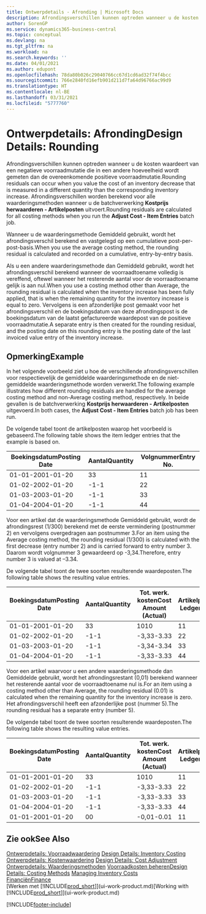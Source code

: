 ```yaml
---
title: Ontwerpdetails - Afronding | Microsoft Docs
description: Afrondingsverschillen kunnen optreden wanneer u de kosten waardeert van een negatieve voorraadmutatie die in een andere hoeveelheid wordt gemeten dan de overeenkomende positieve voorraadmutatie. Afrondingsverschillen worden berekend voor alle waarderingsmethoden wanneer u de batchverwerking **Kostprijs herwaarderen - Artikelposten** uitvoert.
author: SorenGP
ms.service: dynamics365-business-central
ms.topic: conceptual
ms.devlang: na
ms.tgt_pltfrm: na
ms.workload: na
ms.search.keywords: ''
ms.date: 04/01/2021
ms.author: edupont
ms.openlocfilehash: 78da80b026c29040766cc67d1cd6ad32f74f4bcc
ms.sourcegitcommit: 766e2840fd16efb901d211d7fa64d96766ac99d9
ms.translationtype: HT
ms.contentlocale: nl-BE
ms.lasthandoff: 03/31/2021
ms.locfileid: "5777760"
---
```

# <a name="design-details-rounding"></a><span data-ttu-id="225cc-104">Ontwerpdetails: Afronding</span><span class="sxs-lookup"><span data-stu-id="225cc-104">Design Details: Rounding</span></span>
<span data-ttu-id="225cc-105">Afrondingsverschillen kunnen optreden wanneer u de kosten waardeert van een negatieve voorraadmutatie die in een andere hoeveelheid wordt gemeten dan de overeenkomende positieve voorraadmutatie.</span><span class="sxs-lookup"><span data-stu-id="225cc-105">Rounding residuals can occur when you value the cost of an inventory decrease that is measured in a different quantity than the corresponding inventory increase.</span></span> <span data-ttu-id="225cc-106">Afrondingsverschillen worden berekend voor alle waarderingsmethoden wanneer u de batchverwerking **Kostprijs herwaarderen - Artikelposten** uitvoert.</span><span class="sxs-lookup"><span data-stu-id="225cc-106">Rounding residuals are calculated for all costing methods when you run the **Adjust Cost - Item Entries** batch job.</span></span>  

 <span data-ttu-id="225cc-107">Wanneer u de waarderingsmethode Gemiddeld gebruikt, wordt het afrondingsverschil berekend en vastgelegd op een cumulatieve post-per-post-basis.</span><span class="sxs-lookup"><span data-stu-id="225cc-107">When you use the average costing method, the rounding residual is calculated and recorded on a cumulative, entry-by-entry basis.</span></span>  

 <span data-ttu-id="225cc-108">Als u een andere waarderingsmethode dan Gemiddeld gebruikt, wordt het afrondingsverschil berekend wanneer de voorraadtoename volledig is vereffend, oftewel wanneer het resterende aantal voor de voorraadtoename gelijk is aan nul.</span><span class="sxs-lookup"><span data-stu-id="225cc-108">When you use a costing method other than Average, the rounding residual is calculated when the inventory increase has been fully applied, that is when the remaining quantity for the inventory increase is equal to zero.</span></span> <span data-ttu-id="225cc-109">Vervolgens is een afzonderlijke post gemaakt voor het afrondingsverschil en de boekingsdatum van deze afrondingspost is de boekingsdatum van de laatst gefactureerde waardepost van de positieve voorraadmutatie.</span><span class="sxs-lookup"><span data-stu-id="225cc-109">A separate entry is then created for the rounding residual, and the posting date on this rounding entry is the posting date of the last invoiced value entry of the inventory increase.</span></span>  

## <a name="example"></a><span data-ttu-id="225cc-110">Opmerking</span><span class="sxs-lookup"><span data-stu-id="225cc-110">Example</span></span>  
 <span data-ttu-id="225cc-111">In het volgende voorbeeld ziet u hoe de verschillende afrondingsverschillen voor respectievelijk de gemiddelde waarderingsmethode en de niet-gemiddelde waarderingsmethode worden verwerkt.</span><span class="sxs-lookup"><span data-stu-id="225cc-111">The following example illustrates how different rounding residuals are handled for the average costing method and non-Average costing method, respectively.</span></span> <span data-ttu-id="225cc-112">In beide gevallen is de batchverwerking **Kostprijs herwaarderen - Artikelposten** uitgevoerd.</span><span class="sxs-lookup"><span data-stu-id="225cc-112">In both cases, the **Adjust Cost - Item Entries** batch job has been run.</span></span>  

 <span data-ttu-id="225cc-113">De volgende tabel toont de artikelposten waarop het voorbeeld is gebaseerd.</span><span class="sxs-lookup"><span data-stu-id="225cc-113">The following table shows the item ledger entries that the example is based on.</span></span>  

|<span data-ttu-id="225cc-114">Boekingsdatum</span><span class="sxs-lookup"><span data-stu-id="225cc-114">Posting Date</span></span>|<span data-ttu-id="225cc-115">Aantal</span><span class="sxs-lookup"><span data-stu-id="225cc-115">Quantity</span></span>|<span data-ttu-id="225cc-116">Volgnummer</span><span class="sxs-lookup"><span data-stu-id="225cc-116">Entry No.</span></span>|  
|------------------|--------------|---------------|  
|<span data-ttu-id="225cc-117">01-01-20</span><span class="sxs-lookup"><span data-stu-id="225cc-117">01-01-20</span></span>|<span data-ttu-id="225cc-118">3</span><span class="sxs-lookup"><span data-stu-id="225cc-118">3</span></span>|<span data-ttu-id="225cc-119">1</span><span class="sxs-lookup"><span data-stu-id="225cc-119">1</span></span>|  
|<span data-ttu-id="225cc-120">01-02-20</span><span class="sxs-lookup"><span data-stu-id="225cc-120">02-01-20</span></span>|<span data-ttu-id="225cc-121">-1</span><span class="sxs-lookup"><span data-stu-id="225cc-121">-1</span></span>|<span data-ttu-id="225cc-122">2</span><span class="sxs-lookup"><span data-stu-id="225cc-122">2</span></span>|  
|<span data-ttu-id="225cc-123">01-03-20</span><span class="sxs-lookup"><span data-stu-id="225cc-123">03-01-20</span></span>|<span data-ttu-id="225cc-124">-1</span><span class="sxs-lookup"><span data-stu-id="225cc-124">-1</span></span>|<span data-ttu-id="225cc-125">3</span><span class="sxs-lookup"><span data-stu-id="225cc-125">3</span></span>|  
|<span data-ttu-id="225cc-126">01-04-20</span><span class="sxs-lookup"><span data-stu-id="225cc-126">04-01-20</span></span>|<span data-ttu-id="225cc-127">-1</span><span class="sxs-lookup"><span data-stu-id="225cc-127">-1</span></span>|<span data-ttu-id="225cc-128">4</span><span class="sxs-lookup"><span data-stu-id="225cc-128">4</span></span>|  

 <span data-ttu-id="225cc-129">Voor een artikel dat de waarderingsmethode Gemiddeld gebruikt, wordt de afrondingsrest (1/300) berekend met de eerste vermindering (postnummer 2) en vervolgens overgedragen aan postnummer 3.</span><span class="sxs-lookup"><span data-stu-id="225cc-129">For an item using the Average costing method, the rounding residual (1/300) is calculated with the first decrease (entry number 2) and is carried forward to entry number 3.</span></span> <span data-ttu-id="225cc-130">Daarom wordt volgnummer 3 gewaardeerd op -3,34.</span><span class="sxs-lookup"><span data-stu-id="225cc-130">Therefore, entry number 3 is valued at –3.34.</span></span>  

 <span data-ttu-id="225cc-131">De volgende tabel toont de twee soorten resulterende waardeposten.</span><span class="sxs-lookup"><span data-stu-id="225cc-131">The following table shows the resulting value entries.</span></span>  

|<span data-ttu-id="225cc-132">Boekingsdatum</span><span class="sxs-lookup"><span data-stu-id="225cc-132">Posting Date</span></span>|<span data-ttu-id="225cc-133">Aantal</span><span class="sxs-lookup"><span data-stu-id="225cc-133">Quantity</span></span>|<span data-ttu-id="225cc-134">Tot. werk. kosten</span><span class="sxs-lookup"><span data-stu-id="225cc-134">Cost Amount (Actual)</span></span>|<span data-ttu-id="225cc-135">Artikelpostnr.</span><span class="sxs-lookup"><span data-stu-id="225cc-135">Item Ledger Entry No.</span></span>|<span data-ttu-id="225cc-136">Volgnummer</span><span class="sxs-lookup"><span data-stu-id="225cc-136">Entry No.</span></span>|  
|------------------|--------------|----------------------------|---------------------------|---------------|  
|<span data-ttu-id="225cc-137">01-01-20</span><span class="sxs-lookup"><span data-stu-id="225cc-137">01-01-20</span></span>|<span data-ttu-id="225cc-138">3</span><span class="sxs-lookup"><span data-stu-id="225cc-138">3</span></span>|<span data-ttu-id="225cc-139">10</span><span class="sxs-lookup"><span data-stu-id="225cc-139">10</span></span>|<span data-ttu-id="225cc-140">1</span><span class="sxs-lookup"><span data-stu-id="225cc-140">1</span></span>|<span data-ttu-id="225cc-141">1</span><span class="sxs-lookup"><span data-stu-id="225cc-141">1</span></span>|  
|<span data-ttu-id="225cc-142">01-02-20</span><span class="sxs-lookup"><span data-stu-id="225cc-142">02-01-20</span></span>|<span data-ttu-id="225cc-143">-1</span><span class="sxs-lookup"><span data-stu-id="225cc-143">-1</span></span>|<span data-ttu-id="225cc-144">-3,33</span><span class="sxs-lookup"><span data-stu-id="225cc-144">-3.33</span></span>|<span data-ttu-id="225cc-145">2</span><span class="sxs-lookup"><span data-stu-id="225cc-145">2</span></span>|<span data-ttu-id="225cc-146">2</span><span class="sxs-lookup"><span data-stu-id="225cc-146">2</span></span>|  
|<span data-ttu-id="225cc-147">01-03-20</span><span class="sxs-lookup"><span data-stu-id="225cc-147">03-01-20</span></span>|<span data-ttu-id="225cc-148">-1</span><span class="sxs-lookup"><span data-stu-id="225cc-148">-1</span></span>|<span data-ttu-id="225cc-149">-3,34</span><span class="sxs-lookup"><span data-stu-id="225cc-149">-3.34</span></span>|<span data-ttu-id="225cc-150">3</span><span class="sxs-lookup"><span data-stu-id="225cc-150">3</span></span>|<span data-ttu-id="225cc-151">3</span><span class="sxs-lookup"><span data-stu-id="225cc-151">3</span></span>|  
|<span data-ttu-id="225cc-152">01-04-20</span><span class="sxs-lookup"><span data-stu-id="225cc-152">04-01-20</span></span>|<span data-ttu-id="225cc-153">-1</span><span class="sxs-lookup"><span data-stu-id="225cc-153">-1</span></span>|<span data-ttu-id="225cc-154">-3,33</span><span class="sxs-lookup"><span data-stu-id="225cc-154">-3.33</span></span>|<span data-ttu-id="225cc-155">4</span><span class="sxs-lookup"><span data-stu-id="225cc-155">4</span></span>|<span data-ttu-id="225cc-156">4</span><span class="sxs-lookup"><span data-stu-id="225cc-156">4</span></span>|  

 <span data-ttu-id="225cc-157">Voor een artikel waarvoor u een andere waarderingsmethode dan Gemiddelde gebruikt, wordt het afrondingsrestant (0,01) berekend wanneer het resterende aantal voor de voorraadtoename nul is.</span><span class="sxs-lookup"><span data-stu-id="225cc-157">For an item using a costing method other than Average, the rounding residual (0.01) is calculated when the remaining quantity for the inventory increase is zero.</span></span> <span data-ttu-id="225cc-158">Het afrondingsverschil heeft een afzonderlijke post (nummer 5).</span><span class="sxs-lookup"><span data-stu-id="225cc-158">The rounding residual has a separate entry (number 5).</span></span>  

 <span data-ttu-id="225cc-159">De volgende tabel toont de twee soorten resulterende waardeposten.</span><span class="sxs-lookup"><span data-stu-id="225cc-159">The following table shows the resulting value entries.</span></span>  

|<span data-ttu-id="225cc-160">Boekingsdatum</span><span class="sxs-lookup"><span data-stu-id="225cc-160">Posting Date</span></span>|<span data-ttu-id="225cc-161">Aantal</span><span class="sxs-lookup"><span data-stu-id="225cc-161">Quantity</span></span>|<span data-ttu-id="225cc-162">Tot. werk. kosten</span><span class="sxs-lookup"><span data-stu-id="225cc-162">Cost Amount (Actual)</span></span>|<span data-ttu-id="225cc-163">Artikelpostnr.</span><span class="sxs-lookup"><span data-stu-id="225cc-163">Item Ledger Entry No.</span></span>|<span data-ttu-id="225cc-164">Volgnummer</span><span class="sxs-lookup"><span data-stu-id="225cc-164">Entry No.</span></span>|  
|------------------|--------------|----------------------------|---------------------------|---------------|  
|<span data-ttu-id="225cc-165">01-01-20</span><span class="sxs-lookup"><span data-stu-id="225cc-165">01-01-20</span></span>|<span data-ttu-id="225cc-166">3</span><span class="sxs-lookup"><span data-stu-id="225cc-166">3</span></span>|<span data-ttu-id="225cc-167">10</span><span class="sxs-lookup"><span data-stu-id="225cc-167">10</span></span>|<span data-ttu-id="225cc-168">1</span><span class="sxs-lookup"><span data-stu-id="225cc-168">1</span></span>|<span data-ttu-id="225cc-169">1</span><span class="sxs-lookup"><span data-stu-id="225cc-169">1</span></span>|  
|<span data-ttu-id="225cc-170">01-02-20</span><span class="sxs-lookup"><span data-stu-id="225cc-170">02-01-20</span></span>|<span data-ttu-id="225cc-171">-1</span><span class="sxs-lookup"><span data-stu-id="225cc-171">-1</span></span>|<span data-ttu-id="225cc-172">-3,33</span><span class="sxs-lookup"><span data-stu-id="225cc-172">-3.33</span></span>|<span data-ttu-id="225cc-173">2</span><span class="sxs-lookup"><span data-stu-id="225cc-173">2</span></span>|<span data-ttu-id="225cc-174">2</span><span class="sxs-lookup"><span data-stu-id="225cc-174">2</span></span>|  
|<span data-ttu-id="225cc-175">01-03-20</span><span class="sxs-lookup"><span data-stu-id="225cc-175">03-01-20</span></span>|<span data-ttu-id="225cc-176">-1</span><span class="sxs-lookup"><span data-stu-id="225cc-176">-1</span></span>|<span data-ttu-id="225cc-177">-3,33</span><span class="sxs-lookup"><span data-stu-id="225cc-177">-3.33</span></span>|<span data-ttu-id="225cc-178">3</span><span class="sxs-lookup"><span data-stu-id="225cc-178">3</span></span>|<span data-ttu-id="225cc-179">3</span><span class="sxs-lookup"><span data-stu-id="225cc-179">3</span></span>|  
|<span data-ttu-id="225cc-180">01-04-20</span><span class="sxs-lookup"><span data-stu-id="225cc-180">04-01-20</span></span>|<span data-ttu-id="225cc-181">-1</span><span class="sxs-lookup"><span data-stu-id="225cc-181">-1</span></span>|<span data-ttu-id="225cc-182">-3,33</span><span class="sxs-lookup"><span data-stu-id="225cc-182">-3.33</span></span>|<span data-ttu-id="225cc-183">4</span><span class="sxs-lookup"><span data-stu-id="225cc-183">4</span></span>|<span data-ttu-id="225cc-184">4</span><span class="sxs-lookup"><span data-stu-id="225cc-184">4</span></span>|  
|<span data-ttu-id="225cc-185">01-01-20</span><span class="sxs-lookup"><span data-stu-id="225cc-185">01-01-20</span></span>|<span data-ttu-id="225cc-186">0</span><span class="sxs-lookup"><span data-stu-id="225cc-186">0</span></span>|<span data-ttu-id="225cc-187">-0,01</span><span class="sxs-lookup"><span data-stu-id="225cc-187">-0.01</span></span>|<span data-ttu-id="225cc-188">1</span><span class="sxs-lookup"><span data-stu-id="225cc-188">1</span></span>|<span data-ttu-id="225cc-189">5</span><span class="sxs-lookup"><span data-stu-id="225cc-189">5</span></span>|  

## <a name="see-also"></a><span data-ttu-id="225cc-190">Zie ook</span><span class="sxs-lookup"><span data-stu-id="225cc-190">See Also</span></span>  
 <span data-ttu-id="225cc-191">[Ontwerpdetails: Voorraadwaardering](design-details-inventory-costing.md) </span><span class="sxs-lookup"><span data-stu-id="225cc-191">[Design Details: Inventory Costing](design-details-inventory-costing.md) </span></span>  
 <span data-ttu-id="225cc-192">[Ontwerpdetails: Kostenwaardering](design-details-cost-adjustment.md) </span><span class="sxs-lookup"><span data-stu-id="225cc-192">[Design Details: Cost Adjustment](design-details-cost-adjustment.md) </span></span>  
 <span data-ttu-id="225cc-193">[Ontwerpdetails: Waarderingsmethoden](design-details-costing-methods.md) [Voorraadkosten beheren](finance-manage-inventory-costs.md)</span><span class="sxs-lookup"><span data-stu-id="225cc-193">[Design Details: Costing Methods](design-details-costing-methods.md) [Managing Inventory Costs](finance-manage-inventory-costs.md)</span></span>  
 [<span data-ttu-id="225cc-194">Financiën</span><span class="sxs-lookup"><span data-stu-id="225cc-194">Finance</span></span>](finance.md)  
 <span data-ttu-id="225cc-195">[Werken met [!INCLUDE[prod_short](includes/prod_short.md)]](ui-work-product.md)</span><span class="sxs-lookup"><span data-stu-id="225cc-195">[Working with [!INCLUDE[prod_short](includes/prod_short.md)]](ui-work-product.md)</span></span>


[!INCLUDE[footer-include](includes/footer-banner.md)]